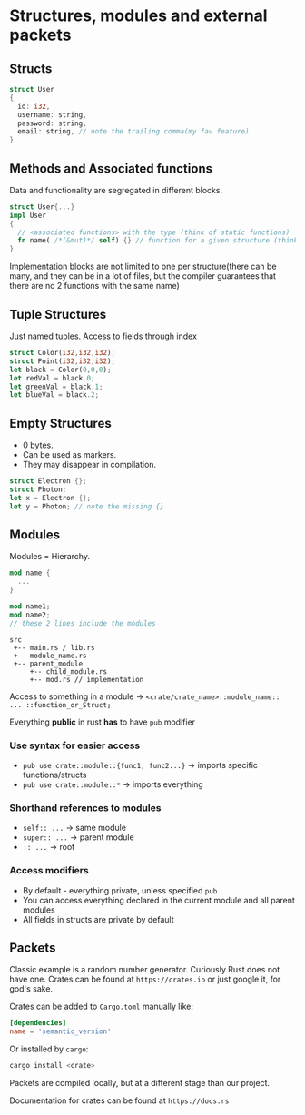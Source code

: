 # Structures, modules and external packets

## Structs
```rust
struct User
{
  id: i32,
  username: string,
  password: string,
  email: string, // note the trailing comma(my fav feature)
}
```

## Methods and Associated functions
Data and functionality are segregated in different blocks.
```rust
struct User{...}
impl User
{
  // <associated functions> with the type (think of static functions)
  fn name( /*(&mut)*/ self) {} // function for a given structure (think of instance methods)
}
```
Implementation blocks are not limited to one per structure(there can be many, and they can be in a lot of files, but the compiler guarantees that there are no 2 functions with the same name)

## Tuple Structures
Just named tuples. Access to fields through index
```rust
struct Color(i32,i32,i32);
struct Point(i32,i32,i32);
let black = Color(0,0,0);
let redVal = black.0;
let greenVal = black.1;
let blueVal = black.2;
```

## Empty Structures
- 0 bytes.
- Can be used as markers.
- They may disappear in compilation.

```rust
struct Electron {};
struct Photon;
let x = Electron {};
let y = Photon; // note the missing {}
```

## Modules
Modules = Hierarchy.
```rust
mod name {
  ...
}
```

```rust
mod name1;
mod name2;
// these 2 lines include the modules
```
```
src
 +-- main.rs / lib.rs
 +-- module_name.rs
 +-- parent_module
     +-- child_module.rs
     +-- mod.rs // implementation
```

Access to something in a module -> `<crate/crate_name>::module_name:: ... ::function_or_Struct;`

Everything **public** in rust **has** to have `pub` modifier

### Use syntax for easier access
- `pub use crate::module::{func1, func2...}` -> imports specific functions/structs
- `pub use crate::module::*` -> imports everything

### Shorthand references to modules
- `self:: ...` -> same module
- `super:: ...` -> parent module
- `:: ...` -> root

### Access modifiers
- By default - everything private, unless specified `pub`
- You can access everything declared in the current module and all parent modules
- All fields in structs are private by default

## Packets
Classic example is a random number generator. Curiously Rust does not have one. Crates can be found at `https://crates.io` or just google it, for god's sake.

Crates can be added to `Cargo.toml` manually like:
```toml
[dependencies]
name = 'semantic_version'
```
Or installed by `cargo`:
```bash
cargo install <crate>
```
Packets are compiled locally, but at a different stage than our project.

Documentation for crates can be found at `https://docs.rs`
